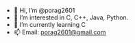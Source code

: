 - 👋 Hi, I’m @porag2601
- 👀 I’m interested in C, C++, Java, Python.
- 🌱 I’m currently learning C 
- 📫 Email: porag2601@gmail.com

